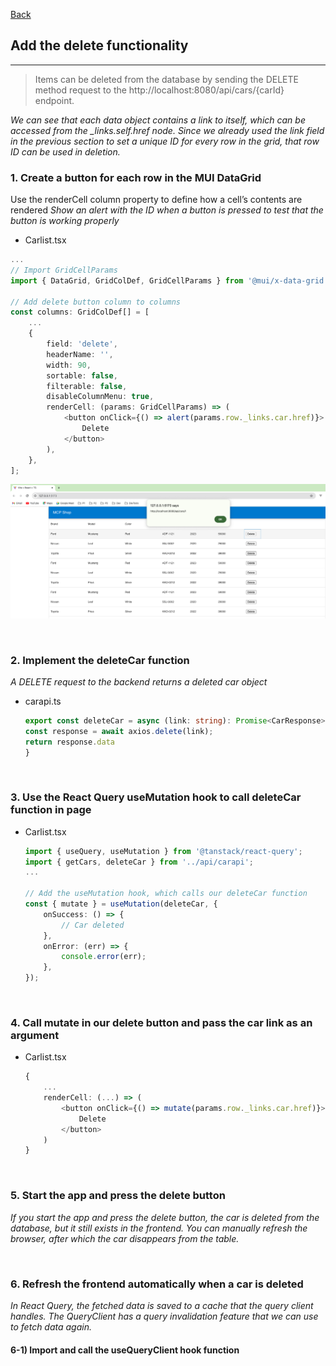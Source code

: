 [Back](README.md)

## Add the delete functionality

<hr>


> Items can be deleted from the database by sending the DELETE method request to the http://localhost:8080/api/cars/{carId} endpoint.

*We can see that each data object contains a link to itself, which can be accessed from the _links.self.href node. Since we already used the link field in the previous section to set a unique ID for every row in the grid, that row ID can be used in deletion.*


### 1. Create a button for each row in the MUI DataGrid

Use the renderCell column property to define how a cell’s contents are rendered
_Show an alert with the ID when a button is pressed to test that the button is working properly_

- Carlist.tsx
```typescript
...
// Import GridCellParams
import { DataGrid, GridColDef, GridCellParams } from '@mui/x-data-grid';

// Add delete button column to columns
const columns: GridColDef[] = [
    ...
    {
        field: 'delete',
        headerName: '',
        width: 90,
        sortable: false,
        filterable: false,
        disableColumnMenu: true,
        renderCell: (params: GridCellParams) => (
            <button onClick={() => alert(params.row._links.car.href)}>
                Delete
            </button>
        ),
    },
];
```
![mock delete](https://github.com/Elliot518/mcp-oss-tech/blob/main/frontend/react/mock_delete.png?raw=true)

&nbsp;

### 2. Implement the deleteCar function

_A DELETE request to the backend returns a deleted car object_
- carapi.ts
    ```typescript
    export const deleteCar = async (link: string): Promise<CarResponse> => {
    const response = await axios.delete(link);
    return response.data
    }
    ```


&nbsp;

### 3. Use the React Query useMutation hook to call deleteCar function in page

- Carlist.tsx
    ```typescript
    import { useQuery, useMutation } from '@tanstack/react-query';
    import { getCars, deleteCar } from '../api/carapi';
    ...

    // Add the useMutation hook, which calls our deleteCar function
    const { mutate } = useMutation(deleteCar, {
        onSuccess: () => {
            // Car deleted
        },
        onError: (err) => {
            console.error(err);
        },
    });
    ```

&nbsp;

### 4. Call mutate in our delete button and pass the car link as an argument

- Carlist.tsx
    ```typescript
    {
        ...
        renderCell: (...) => (
            <button onClick={() => mutate(params.row._links.car.href)}>
                Delete
            </button>
        )
    }
    ```

&nbsp;

### 5. Start the app and press the delete button

_If you start the app and press the delete button, the car is deleted from the database, but it still exists in the frontend. You can manually refresh the browser, after which the car disappears from the table._

&nbsp;

### 6. Refresh the frontend automatically when a car is deleted

_In React Query, the fetched data is saved to a cache that the query client handles. The QueryClient has a query invalidation feature that we can use to fetch data again._


#### 6-1) Import and call the useQueryClient hook function
